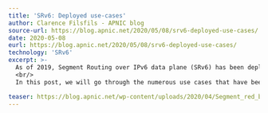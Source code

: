 ```yaml
---
title: 'SRv6: Deployed use-cases'
author: Clarence Filsfils - APNIC blog
source-url: https://blog.apnic.net/2020/05/08/srv6-deployed-use-cases/
date: 2020-05-08
eurl: https://blog.apnic.net/2020/05/08/srv6-deployed-use-cases/
technology: 'SRv6'
excerpt: >-
  As of 2019, Segment Routing over IPv6 data plane (SRv6) has been deployed in eight large-scale networks; supported by more than 25 hardware implementations at line rate; implemented in 11 open-source platforms/applications; and, importantly, is undergoing IETF standardization (RFC 8402, RFC 8754).
  <br/>
  In this post, we will go through the numerous use cases that have been deployed as of February 2019.

teaser: https://blog.apnic.net/wp-content/uploads/2020/04/Segment_red_banner-768x281.png?v=a4dbe6f69e0fc7db59f92ff1d91a5e0a
---
```

